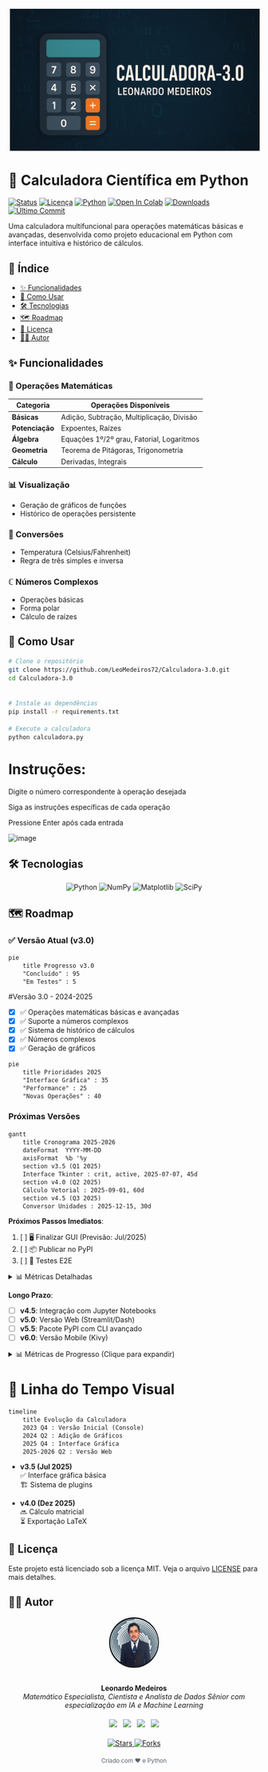 ![Calculadora Python Banner](./assets/Capa.jpg)

# 🧮 Calculadora Científica em Python

[![Status](https://img.shields.io/badge/status-active-success)]()
[![Licença](https://img.shields.io/badge/license-MIT-blue)]()
[![Python](https://img.shields.io/badge/python-3.12+-blue)]()
[![Open In Colab](https://colab.research.google.com/assets/colab-badge.svg)](https://colab.research.google.com/drive/1hs5znm-lPc-AOodtHnrPCNhMBg8jakax)
[![Downloads](https://static.pepy.tech/badge/calculadora-cientifica/month?color=blue)](https://pepy.tech/project/calculadora-cientifica)
[![Último Commit](https://img.shields.io/github/last-commit/LeoMedeiros72/Calculadora-3.0)]()

Uma calculadora multifuncional para operações matemáticas básicas e avançadas, desenvolvida como projeto educacional em Python com interface intuitiva e histórico de cálculos.

## 📌 Índice

- [✨ Funcionalidades](#-funcionalidades)
- [🚀 Como Usar](#-como-usar)
- [🛠️ Tecnologias](#%EF%B8%8F-tecnologias)
- [🗺️ Roadmap](#%EF%B8%8F-roadmap)
- [📄 Licença](#-licença)
- [👨‍💻 Autor](#-autor)

## ✨ Funcionalidades

### 🔢 Operações Matemáticas
| Categoria           | Operações Disponíveis                          | 
|---------------------|-----------------------------------------------|
| **Básicas**         | Adição, Subtração, Multiplicação, Divisão     |
| **Potenciação**     | Expoentes, Raízes                             |
| **Álgebra**         | Equações 1º/2º grau, Fatorial, Logaritmos     |
| **Geometria**       | Teorema de Pitágoras, Trigonometria           |
| **Cálculo**         | Derivadas, Integrais                          |

### 📊 Visualização
- Geração de gráficos de funções
- Histórico de operações persistente

### 🔄 Conversões
- Temperatura (Celsius/Fahrenheit)
- Regra de três simples e inversa

### ℂ Números Complexos
- Operações básicas
- Forma polar
- Cálculo de raízes

## 🚀 Como Usar

```bash
# Clone o repositório
git clone https://github.com/LeoMedeiros72/Calculadora-3.0.git
cd Calculadora-3.0


# Instale as dependências
pip install -r requirements.txt

# Execute a calculadora
python calculadora.py
```
# Instruções:

Digite o número correspondente à operação desejada

Siga as instruções específicas de cada operação

Pressione Enter após cada entrada

![image](https://github.com/user-attachments/assets/567204d3-65e3-44b3-ba2c-76fd9177526f)
      
## <span id="tecnologias">🛠️ Tecnologias</span>

<div align="center"> <img src="https://img.shields.io/badge/Python-3.12-blue?logo=python&logoColor=white" alt="Python"> <img src="https://img.shields.io/badge/NumPy-1.26-black?logo=numpy&logoColor=white" alt="NumPy"> <img src="https://img.shields.io/badge/Matplotlib-3.8-orange?logo=matplotlib&logoColor=white" alt="Matplotlib"> <img src="https://img.shields.io/badge/SciPy-1.11-green?logo=scipy&logoColor=white" alt="SciPy"> </div>

## <span id="roadmap">🗺️ Roadmap</span>

### ✅ Versão Atual (v3.0)
```mermaid
pie
    title Progresso v3.0
    "Concluído" : 95
    "Em Testes" : 5
```

#Versão 3.0 - 2024-2025
- [x] ✅ Operações matemáticas básicas e avançadas
- [x] ✅ Suporte a números complexos
- [x] ✅ Sistema de histórico de cálculos
- [x] ✅ Números complexos
- [x] ✅ Geração de gráficos

```mermaid
pie
    title Prioridades 2025
    "Interface Gráfica" : 35
    "Performance" : 25
    "Novas Operações" : 40
```
### Próximas Versões 
```mermaid
gantt
    title Cronograma 2025-2026
    dateFormat  YYYY-MM-DD
    axisFormat  %b '%y
    section v3.5 (Q1 2025)
    Interface Tkinter : crit, active, 2025-07-07, 45d
    section v4.0 (Q2 2025)
    Cálculo Vetorial : 2025-09-01, 60d
    section v4.5 (Q3 2025)
    Conversor Unidades : 2025-12-15, 30d
```

**Próximos Passos Imediatos**:
1. [ ] 🖥️ Finalizar GUI (Previsão: Jul/2025)
2. [ ] 📦 Publicar no PyPI
3. [ ] 🧪 Testes E2E

<details> <summary>📊 Métricas Detalhadas</summary>

```mermaid
pie
    title Alocação de Recursos
    "Frontend" : 40
    "Novas Features" : 35
    "Otimização" : 25
```
</details>

**Longo Prazo**:
- [ ] **v4.5**: Integração com Jupyter Notebooks
- [ ] **v5.0**: Versão Web (Streamlit/Dash)
- [ ] **v5.5**: Pacote PyPI com CLI avançado
- [ ] **v6.0**: Versão Mobile (Kivy)

<details> <summary>📊 Métricas de Progresso (Clique para expandir)</summary>
  
```mermaid
pie
    title Progresso Geral
    "Concluído" : 65
    "Em Desenvolvimento" : 25
    "Planejado" : 10
```
</details>



# 📅 Linha do Tempo Visual

```mermaid
timeline
    title Evolução da Calculadora
    2023 Q4 : Versão Inicial (Console)
    2024 Q2 : Adição de Gráficos
    2025 Q4 : Interface Gráfica
    2025-2026 Q2 : Versão Web
```

- **v3.5 (Jul 2025)**  
  ✅ Interface gráfica básica  
  🏗️ Sistema de plugins

- **v4.0 (Dez 2025)**  
  🔜 Cálculo matricial  
  ⏳ Exportação LaTeX

## 📂 Licença

Este projeto está licenciado sob a licença MIT. Veja o arquivo [LICENSE](LICENSE) para mais detalhes.

## <span id="autor">👨‍💻 Autor</span>

<div align="center">
  <img src="./assets/1.png" width="100" style="border-radius: 50%; margin-bottom: 15px;" alt="Foto de Perfil Leonardo Medeiros">
  
  **Leonardo Medeiros**  
  *Matemático Especialista, Cientista e Analista de Dados Sênior com especialização em IA e Machine Learning*

  <div style="margin: 20px 0; display: flex; justify-content: center; gap: 12px; flex-wrap: wrap;">
    <a href="https://github.com/LeoMedeiros72" target="_blank" title="GitHub">
      <img src="https://img.shields.io/badge/-GitHub-181717?style=for-the-badge&logo=github&logoColor=white">
    </a>
    <a href="https://www.linkedin.com/in/leonardo-medeiros-43556b211/" target="_blank" title="LinkedIn">
      <img src="https://img.shields.io/badge/-LinkedIn-0077B5?style=for-the-badge&logo=linkedin&logoColor=white">
    </a>
    <a href="https://instagram.com/LeoMedeiros72" target="_blank" title="Instagram">
      <img src="https://img.shields.io/badge/-Instagram-E4405F?style=for-the-badge&logo=instagram&logoColor=white">
    </a>
    <a href="mailto:xorao.lsm@gmail.com" target="_blank" title="E-mail">
      <img src="https://img.shields.io/badge/-Gmail-D14836?style=for-the-badge&logo=gmail&logoColor=white">
    </a>
  </div>

  <div style="margin-top: 10px;">
    <a href="https://github.com/LeoMedeiros72/Calculadora-3.0/stargazers" target="_blank">
      <img src="https://img.shields.io/github/stars/LeoMedeiros72/Calculadora-3.0?color=blue&style=flat-square" alt="Stars">
    </a>
    <a href="https://github.com/LeoMedeiros72/Calculadora-3.0/network/members" target="_blank">
      <img src="https://img.shields.io/github/forks/LeoMedeiros72/Calculadora-3.0?color=green&style=flat-square" alt="Forks">
    </a>
  </div>

  <sub style="display: block; margin-top: 20px; color: #586069;">Criado com ❤️ e Python</sub>
</div>

